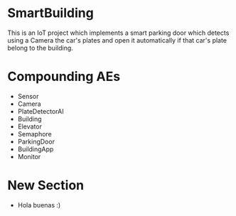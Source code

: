 # SmartBuilding

This is an IoT project which implements a smart parking door which detects using a Camera
the car's plates and open it automatically if that car's plate belong to the building.

# Compounding AEs

- Sensor
- Camera
- PlateDetectorAI
- Building
- Elevator
- Semaphore
- ParkingDoor
- BuildingApp
- Monitor

# New Section

- Hola buenas :)

